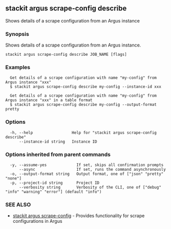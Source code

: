 ## stackit argus scrape-config describe

Shows details of a scrape configuration from an Argus instance

### Synopsis

Shows details of a scrape configuration from an Argus instance.

```
stackit argus scrape-config describe JOB_NAME [flags]
```

### Examples

```
  Get details of a scrape configuration with name "my-config" from Argus instance "xxx"
  $ stackit argus scrape-config describe my-config --instance-id xxx

  Get details of a scrape configuration with name "my-config" from Argus instance "xxx" in a table format
  $ stackit argus scrape-config describe my-config --output-format pretty
```

### Options

```
  -h, --help                 Help for "stackit argus scrape-config describe"
      --instance-id string   Instance ID
```

### Options inherited from parent commands

```
  -y, --assume-yes             If set, skips all confirmation prompts
      --async                  If set, runs the command asynchronously
  -o, --output-format string   Output format, one of ["json" "pretty" "none"]
  -p, --project-id string      Project ID
      --verbosity string       Verbosity of the CLI, one of ["debug" "info" "warning" "error"] (default "info")
```

### SEE ALSO

* [stackit argus scrape-config](./stackit_argus_scrape-config.md)	 - Provides functionality for scrape configurations in Argus

